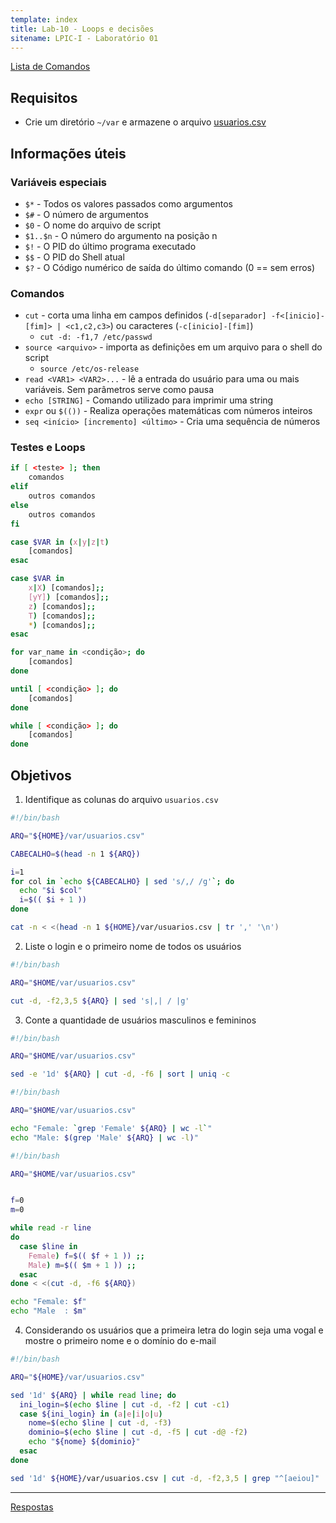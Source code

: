 ```yaml
---
template: index
title: Lab-10 - Loops e decisões
sitename: LPIC-I - Laboratório 01
---
```


[Lista de Comandos](../comandos.md)

## Requisitos

- Crie um diretório `~/var` e armazene o arquivo [usuarios.csv](files/usuarios.csv)

## Informações úteis

### Variáveis especiais

- `$*`  - Todos os valores passados como argumentos
- `$#` - O número de argumentos
- `$0`  - O nome do arquivo de script
- `$1..$n` - O número do argumento na posição n
- `$!` - O PID do último programa executado
- `$$` - O PID do Shell atual
- `$?` - O Código numérico de saída do último comando (0 == sem erros)

### Comandos

- `cut` - corta uma linha em campos definidos (`-d[separador] -f<[inicio]-[fim]> | <c1,c2,c3>`) ou caracteres (`-c[inicio]-[fim]`)
    - `cut -d: -f1,7 /etc/passwd`
- `source <arquivo>` - importa as definições em um arquivo para o shell do script
    - `source /etc/os-release`
- `read <VAR1> <VAR2>...` - lê a entrada do usuário para uma ou mais variáveis.  Sem parâmetros serve como pausa
- `echo [STRING]` - Comando utilizado para imprimir uma string
- `expr` ou `$(())` - Realiza operações matemáticas com números inteiros
- `seq <início> [incremento] <último>` - Cria uma sequência de números

### Testes e Loops

```bash
if [ <teste> ]; then
    comandos
elif
    outros comandos
else
    outros comandos
fi
```

```bash
case $VAR in (x|y|z|t)
    [comandos]
esac
```

```bash
case $VAR in
    x|X) [comandos];;
    [yY]) [comandos];;
    z) [comandos];;
    T) [comandos];;
    *) [comandos];;
esac
```

```bash
for var_name in <condição>; do
    [comandos]
done
```

```bash
until [ <condição> ]; do
    [comandos]
done
```

```bash
while [ <condição> ]; do
    [comandos]
done
```

## Objetivos

1. Identifique as colunas do arquivo `usuarios.csv`

```bash
#!/bin/bash

ARQ="${HOME}/var/usuarios.csv"

CABECALHO=$(head -n 1 ${ARQ})

i=1
for col in `echo ${CABECALHO} | sed 's/,/ /g'`; do
  echo "$i $col"
  i=$(( $i + 1 ))
done

```

```bash
cat -n < <(head -n 1 ${HOME}/var/usuarios.csv | tr ',' '\n')
```

2. Liste o login e o primeiro nome de todos os usuários

```bash
#!/bin/bash

ARQ="$HOME/var/usuarios.csv"

cut -d, -f2,3,5 ${ARQ} | sed 's|,| / |g'
```

3. Conte a quantidade de usuários masculinos e femininos

```bash
#!/bin/bash

ARQ="$HOME/var/usuarios.csv"

sed -e '1d' ${ARQ} | cut -d, -f6 | sort | uniq -c

```

```bash
#!/bin/bash

ARQ="$HOME/var/usuarios.csv"

echo "Female: `grep 'Female' ${ARQ} | wc -l`"
echo "Male: $(grep 'Male' ${ARQ} | wc -l)"

```


```bash
#!/bin/bash

ARQ="$HOME/var/usuarios.csv"


f=0
m=0

while read -r line
do
  case $line in
    Female) f=$(( $f + 1 )) ;;
    Male) m=$(( $m + 1 )) ;;
  esac
done < <(cut -d, -f6 ${ARQ})

echo "Female: $f"
echo "Male  : $m"

```

4. Considerando os usuários que a primeira letra do login seja uma vogal e mostre o primeiro nome e o domínio do e-mail


```bash
#!/bin/bash

ARQ="${HOME}/var/usuarios.csv"

sed '1d' ${ARQ} | while read line; do
  ini_login=$(echo $line | cut -d, -f2 | cut -c1)
  case ${ini_login} in (a|e|i|o|u)
    nome=$(echo $line | cut -d, -f3)
    dominio=$(echo $line | cut -d, -f5 | cut -d@ -f2)
    echo "${nome} ${dominio}"
  esac
done

```


```bash
sed '1d' ${HOME}/var/usuarios.csv | cut -d, -f2,3,5 | grep "^[aeiou]" | while read line; do echo "$(echo $line | cut -d, -f2) $(echo $line | cut -d, -f3 | sed -e 's/^.*@//')"; done
```


------------
[Respostas](respostas.md)
